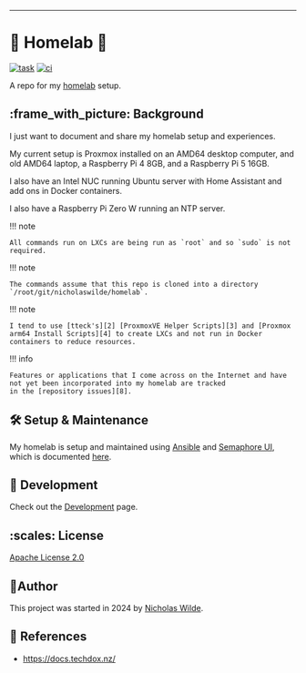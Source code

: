 ---
# :house_with_garden: Homelab :test_tube:

[![task](https://img.shields.io/badge/Task-Enabled-brightgreen?style=for-the-badge&logo=task&logoColor=white)](https://taskfile.dev/#/)
[![ci](https://img.shields.io/github/actions/workflow/status/nicholaswilde/homelab/ci.yaml?label=ci&style=for-the-badge&branch=main)](https://github.com/nicholaswilde/homelab/actions/workflows/ci.yaml)

A repo for my [homelab][7] setup.

## :frame_with_picture: Background

I just want to document and share my homelab setup and experiences.

My current setup is Proxmox installed on an AMD64 desktop computer, and old AMD64 laptop, a Raspberry Pi 4 8GB, and a Raspberry Pi 5 16GB.

I also have an Intel NUC running Ubuntu server with Home Assistant and add ons in Docker containers.

I also have a Raspberry Pi Zero W running an NTP server.

!!! note

    All commands run on LXCs are being run as `root` and so `sudo` is not required.

!!! note

    The commands assume that this repo is cloned into a directory `/root/git/nicholaswilde/homelab`.
    
!!! note

    I tend to use [tteck's][2] [ProxmoxVE Helper Scripts][3] and [Proxmox arm64 Install Scripts][4] to create LXCs and not run in Docker containers to reduce resources.

!!! info

    Features or applications that I come across on the Internet and have not yet been incorporated into my homelab are tracked
    in the [repository issues][8].

## :hammer_and_wrench: Setup & Maintenance

My homelab is setup and maintained using [Ansible][5] and [Semaphore UI][9], which is documented [here][6].

## :construction: Development

Check out the [Development](./reference/development.md) page.

## :scales: License

​[​Apache License 2.0](./LICENSE)

## :pencil:​Author

​This project was started in 2024 by [​Nicholas Wilde​][1].

## :link: References

- <https://docs.techdox.nz/>

[1]: <https://github.com/nicholaswilde/>
[2]: <https://github.com/tteck>
[3]: <https://community-scripts.github.io/ProxmoxVE/>
[4]: <https://pimox-scripts.com/>
[5]: <https://www.redhat.com/en/ansible-collaborative>
[6]: <https://github.com/nicholaswilde/homelab-playbooks>
[7]: <https://linuxhandbook.com/homelab/>
[8]: <https://github.com/nicholaswilde/homelab/issues>
[9]: <./apps/semaphoreui.md>
